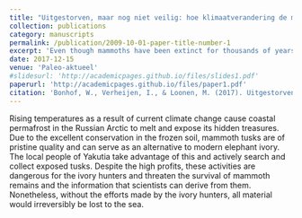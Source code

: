 ```yaml
---
title: "Uitgestorven, maar nog niet veilig: hoe klimaatverandering de mammoet bedreigt."
collection: publications
category: manuscripts
permalink: /publication/2009-10-01-paper-title-number-1
excerpt: 'Even though mammoths have been extinct for thousands of years, they are still endangered. This article explores the threat of climate change to the preservation of fossil- and mummified mammoth remains.'
date: 2017-12-15
venue: 'Paleo-aktueel'
#slidesurl: 'http://academicpages.github.io/files/slides1.pdf'
paperurl: 'http://academicpages.github.io/files/paper1.pdf'
citation: 'Bonhof, W., Verheijen, I., & Loonen, M. (2017). Uitgestorven, maar nog niet veilig: hoe klimaatverandering de mammoet bedreigt. Paleo-aktueel, (28), 121-127.'
---
```


Rising temperatures as a result of current climate change cause coastal permafrost in the Russian Arctic to melt and expose its hidden treasures. Due to the excellent conservation in the frozen soil, mammoth tusks are of pristine quality and can serve as an alternative to modern elephant ivory. The local people of Yakutia take advantage of this and actively search and collect exposed tusks. Despite the high profits, these activities are dangerous for the ivory hunters and threaten the survival of mammoth remains and the information that scientists can derive from them. Nonetheless, without the efforts made by the ivory hunters, all material would irreversibly be lost to the sea.
